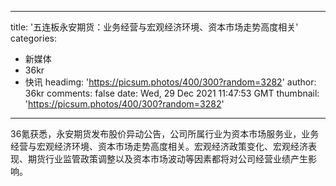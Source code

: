 
---
title: '五连板永安期货：业务经营与宏观经济环境、资本市场走势高度相关'
categories: 
 - 新媒体
 - 36kr
 - 快讯
headimg: 'https://picsum.photos/400/300?random=3282'
author: 36kr
comments: false
date: Wed, 29 Dec 2021 11:47:53 GMT
thumbnail: 'https://picsum.photos/400/300?random=3282'
---

<div>   
36氪获悉，永安期货发布股价异动公告，公司所属行业为资本市场服务业，业务经营与宏观经济环境、资本市场走势高度相关。宏观经济政策变化、宏观经济表现、期货行业监管政策调整以及资本市场波动等因素都将对公司经营业绩产生影响。  
</div>
            